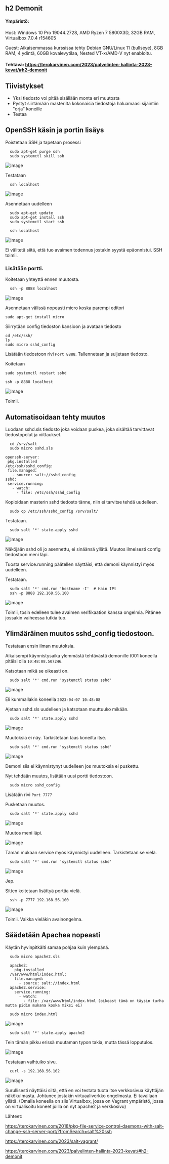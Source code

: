 ## h2 Demonit

#### Ympäristö: 

Host: Windows 10 Pro 19044.2728, AMD Ryzen 7 5800X3D, 32GB RAM, Virtualbox 7.0.4 r154605

Guest: Aikaisemmassa kurssissa tehty Debian GNU/Linux 11 (bullseye), 8GB RAM, 4 ydintä, 60GB kovalevytilaa, Nested VT-x/AMD-V nyt enabloitu.

#### Tehtävä: https://terokarvinen.com/2023/palvelinten-hallinta-2023-kevat/#h2-demonit

## Tiivistykset

- Yksi tiedosto voi pitää sisällään monta eri muutosta
- Pystyt siirtämään masterilta kokonaisia tiedostoja haluamaasi sijaintiin "orja" koneille
- Testaa

## OpenSSH käsin ja portin lisäys

Poistetaan SSH ja tapetaan prosessi

      sudo apt-get purge ssh
      sudo systemctl skill ssh
      
![image](https://user-images.githubusercontent.com/122888695/230590032-b21cf50c-95e9-4522-b98e-82f7216fee7a.png)

Testataan

      ssh localhost
      
![image](https://user-images.githubusercontent.com/122888695/230590110-6db9758a-b92b-4234-8378-a8803eeb7d3f.png)


Asennetaan uudelleen

      sudo apt-get update
      sudo apt-get install ssh
      sudo systemctl start ssh
      
      ssh localhost
      
![image](https://user-images.githubusercontent.com/122888695/230590288-8c685b0b-3df8-4487-a578-365c81224792.png)

Ei välitetä siitä, että tuo avaimen todennus jostakin syystä epäonnistui. SSH toimii.

### Lisätään portti.

Koitetaan yhteyttä ennen muutosta.

      ssh -p 8888 localhost
      
![image](https://user-images.githubusercontent.com/122888695/230592943-b18c19e4-5fc7-41a9-81d5-63c89a62acaf.png)


Asennetaan välissä nopeasti micro koska parempi editori

    sudo apt-get install micro
    
Siirrytään config tiedoston kansioon ja avataan tiedosto

    cd /etc/ssh/
    ls
    sudo micro sshd_config
    
Lisätään tiedostoon rivi `Port 8888`. Tallennetaan ja suljetaan tiedosto.

Koitetaan

    sudo systemctl restart sshd
    
    ssh -p 8888 localhost 

![image](https://user-images.githubusercontent.com/122888695/230592402-4a65cacd-84fa-4634-ae72-19a9328ae306.png)

Toimii.

## Automatisoidaan tehty muutos

Luodaan sshd.sls tiedosto joka voidaan puskea, joka sisältää tarvittavat tiedostopolut ja viittaukset.

      cd /srv/salt
      sudo micro sshd.sls
      

```
openssh-server:
 pkg.installed
/etc/ssh/sshd_config:
 file.managed:
   - source: salt://sshd_config
sshd:
 service.running:
   - watch:
     - file: /etc/ssh/sshd_config
```

Kopioidaan masterin sshd tiedosto tänne, niin ei tarvitse tehdä uudelleen.

      sudo cp /etc/ssh/sshd_config /srv/salt/

Testataan.

      sudo salt '*' state.apply sshd

![image](https://user-images.githubusercontent.com/122888695/230596526-cd2203b5-53b7-4192-ae06-5153bb5c44cb.png)

Näköjään sshd oli jo asennettu, ei sinäänsä yllätä. Muutos ilmeisesti config tiedostoon meni läpi.

Tuosta service.running päätellen näyttäisi, että demoni käynnistyi myös uudelleen.

Testataan.

      sudo salt '*' cmd.run 'hostname -I'  # Hain IPt
      ssh -p 8888 192.168.56.100

![image](https://user-images.githubusercontent.com/122888695/230597031-f27016ad-2154-4f97-bf61-c7f937189fc0.png)

Toimii, tosin edelleen tulee avaimen verifikaation kanssa ongelmia. Pitänee jossakin vaiheessa tutkia tuo. 


## Ylimääräinen muutos sshd_config tiedostoon.

Testataan ensin ilman muutoksia.

Aikaisempi käynnistysaika ylemmästä tehtävästä demonille t001 koneella pitäisi olla `10:48:08.507246`.

Katsotaan mikä se oikeasti on. 

      sudo salt '*' cmd.run 'systemctl status sshd'
      
![image](https://user-images.githubusercontent.com/122888695/230598031-a493b104-688c-4aff-829e-21127ec581a2.png)

Eli kummallakin koneella `2023-04-07 10:48:08`

Ajetaan sshd.sls uudelleen ja katsotaan muuttuuko mikään.

      sudo salt '*' state.apply sshd

![image](https://user-images.githubusercontent.com/122888695/230598202-6e5d3fee-7c85-4577-8865-a27d6f01dd04.png)

Muutoksia ei näy. Tarkistetaan taas koneilta itse. 

      sudo salt '*' cmd.run 'systemctl status sshd'
      
![image](https://user-images.githubusercontent.com/122888695/230598328-432596a9-3858-4106-8a72-c91f56ce5d2b.png)

Demoni siis ei käynnistynyt uudelleen jos muutoksia ei puskettu.

Nyt tehdään muutos, lisätään uusi portti tiedostoon.

      sudo micro sshd_config
      
Lisätään rivi `Port 7777`
      
Pusketaan muutos.

      sudo salt '*' state.apply sshd
      
![image](https://user-images.githubusercontent.com/122888695/230598607-fbb51335-41b1-48e0-ab26-2316a17b487b.png)

Muutos meni läpi.

![image](https://user-images.githubusercontent.com/122888695/230598635-eeda7aae-c0a9-4172-bf9e-91cf54768427.png)

Tämän mukaan service myös käynnistyi uudelleen. Tarkistetaan se vielä.

      sudo salt '*' cmd.run 'systemctl status sshd'

![image](https://user-images.githubusercontent.com/122888695/230598731-f1627c07-d2d9-43cf-8bbc-3a7509f0bd33.png)

Jep.

Sitten koitetaan lisättyä porttia vielä.

      ssh -p 7777 192.168.56.100
      
![image](https://user-images.githubusercontent.com/122888695/230598904-a75158d0-7d0b-4e79-8327-4faed0fc4ca6.png)

Toimii. Vaikka vieläkin avainongelma.

## Säädetään Apachea nopeasti

Käytän hyvinpitkälti samaa pohjaa kuin ylempänä.

      sudo micro apache2.sls

      apache2:
        pkg.installed
      /var/www/html/index.html:
        file.managed:
          - source: salt://index.html
      apache2.service:
        service.running:
          - watch:
            - file: /var/www/html/index.html (oikeast tämä on täysin turha mutta pidin mukana koska miksi ei)

      sudo micro index.html
      
![image](https://user-images.githubusercontent.com/122888695/230603192-09c9a781-aaea-4441-8ea0-833f993f970f.png)


      sudo salt '*' state.apply apache2
     
Tein tämän pikku erissä muutaman typon takia, mutta tässä lopputulos.

![image](https://user-images.githubusercontent.com/122888695/230603249-55737f41-ee8e-4476-84c1-cc6fcf6f9fbb.png)

Testataan vaihtuiko sivu.

      curl -s 192.168.56.102
      
![image](https://user-images.githubusercontent.com/122888695/230603316-ecc42953-24cb-4425-a9c5-8fe36f4bbafb.png)

Surullisesti näyttäisi siltä, että en voi testata tuota itse verkkosivua käyttäjän näkökulmasta. Johtunee jostakin virtuaaliverkko ongelmasta. Ei tavallaan yllätä. (Omalla koneella on siis Virtualbox, jossa on Vagrant ympäristö, jossa on virtualisoitu koneet joilla on nyt apache2 ja verkkosivu)

Lähteet:

https://terokarvinen.com/2018/pkg-file-service-control-daemons-with-salt-change-ssh-server-port/?fromSearch=salt%20ssh

https://terokarvinen.com/2023/salt-vagrant/ 

https://terokarvinen.com/2023/palvelinten-hallinta-2023-kevat/#h2-demonit
